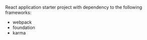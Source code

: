 React application starter project with dependency to the following frameworks: 
 * webpack
 * foundation
 * karma
